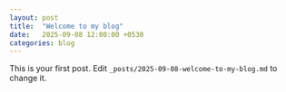 ```yaml
---
layout: post
title:  "Welcome to my blog"
date:   2025-09-08 12:00:00 +0530
categories: blog
---
```


This is your first post. Edit `_posts/2025-09-08-welcome-to-my-blog.md` to change it.
